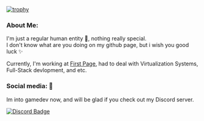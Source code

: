 [![trophy](https://github-profile-trophy.vercel.app/?username=alex-suspicious&title=Stars,Followers,Commits,Repositories,MultipleLang,PullRequest&theme=onedark)](https://github.com/alex-suspicious/github-profile-trophy)

### About Me:    
I'm just a regular human entity 🗿, nothing really special.<br>
I don't know what are you doing on my github page, but i wish you good luck ✨

Currently, I'm working at [First Page](https://fst.kz/), had to deal with Virtualization Systems, Full-Stack devlopment, and etc.
    
### Social media: 📡
Im into gamedev now, and will be glad if you check out my Discord server.

[![Discord Badge](https://img.shields.io/badge/Discord-blue?style=for-the-badge&logo=discord&logoColor=white)](https://discord.gg/VNM7vkfVcy)
